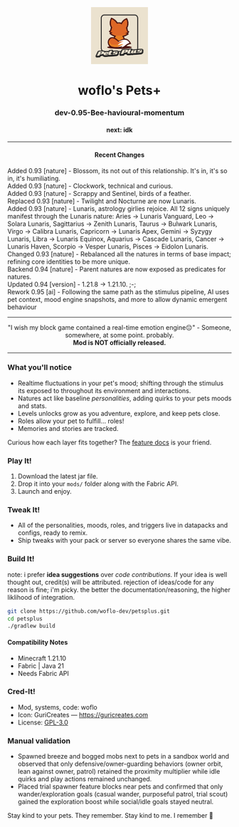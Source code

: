 <p align="center">
  <img src="src/main/resources/assets/petsplus/icon.png"
       alt="Pets+ icon"
       width="128">
</p>

<h1 align="center">woflo's Pets+</h1>
<h3 align="center">dev-0.95-Bee-havioural-momentum</h3>
<h4 align="center">next: idk</h4>

---

<h4 align="center">Recent Changes</h3>
<ul align="center" style="list-style-type:none; padding-left:0; text-align:left; margin:0;">
  <li>Added 0.93 [nature] - Blossom, its not out of this relationship. It's in, it's so in, it's humiliating.</li>
  <li>Added 0.93 [nature] - Clockwork, technical and curious.</li>
  <li>Added 0.93 [nature] - Scrappy and Sentinel, birds of a feather.</li>
  <li>Replaced 0.93 [nature] - Twilight and Nocturne are now Lunaris.</li>
  <li>Added 0.93 [nature] - Lunaris, astrology girlies rejoice. All 12 signs uniquely manifest through the Lunaris nature: Aries → Lunaris Vanguard, Leo → Solara Lunaris, Sagittarius → Zenith Lunaris, Taurus → Bulwark Lunaris, Virgo → Calibra Lunaris, Capricorn → Lunaris Apex, Gemini → Syzygy Lunaris, Libra → Lunaris Equinox, Aquarius → Cascade Lunaris, Cancer → Lunaris Haven, Scorpio → Vesper Lunaris, Pisces → Eidolon Lunaris.</li>
  <li>Changed 0.93 [nature] - Rebalanced all the natures in terms of base impact; refining core identities to be more unique.</li>
  <li>Backend 0.94 [nature] - Parent natures are now exposed as predicates for natures.</li>
  <li>Updated 0.94 [version] - 1.21.8 -> 1.21.10. ;-;</li>
  <li>Rework 0.95 [ai] - Following the same path as the stimulus pipeline, AI uses pet context, mood engine snapshots, and more to allow dynamic emergent behaviour</li>
</ul>

---

<p align="center">
  "I wish my block game contained a real-time emotion engine😔" - Someone, somewhere, at some point. probably.
  <br>
  <strong>Mod is NOT officially released.</strong>
</p>

---

### What you'll notice
- Realtime fluctuations in your pet's mood; shifting through the stimulus its exposed to throughout its environment and interactions.
- Natures act like baseline *personalities*, adding quirks to your pets moods and stats.
- Levels unlocks grow as you adventure, explore, and keep pets close.
- Roles allow your pet to fulfill... roles!
- Memories and stories are tracked.

Curious how each layer fits together? The [feature docs](docs/features/_readme.md) is your friend.

### Play It!
1. Download the latest jar file. 
2. Drop it into your `mods/` folder along with the Fabric API.
3. Launch and enjoy.

### Tweak It!
- All of the personalities, moods, roles, and triggers live in datapacks and configs, ready to remix.
- Ship tweaks with your pack or server so everyone shares the same vibe.

### Build It!
note: i prefer **idea suggestions** over *code contributions*. If your idea is well thought out, credit(s) will be attributed. rejection of ideas/code for any reason is fine; i'm picky. the better the documentation/reasoning, the higher liklihood of integration.

```bash
git clone https://github.com/woflo-dev/petsplus.git
cd petsplus
./gradlew build
```

#### Compatibility Notes
- Minecraft 1.21.10
- Fabric | Java 21
- Needs Fabric API

### Cred-It!
- Mod, systems, code: woflo
- Icon: GuriCreates — <https://guricreates.com>
- License: [GPL-3.0](LICENSE)

### Manual validation
- Spawned breeze and bogged mobs next to pets in a sandbox world and observed that only defensive/owner-guarding behaviors (owner orbit, lean against owner, patrol) retained the proximity multiplier while idle quirks and play actions remained unchanged.
- Placed trial spawner feature blocks near pets and confirmed that only wander/exploration goals (casual wander, purposeful patrol, trial scout) gained the exploration boost while social/idle goals stayed neutral.

Stay kind to your pets. They remember. Stay kind to me. I remember 🥺
